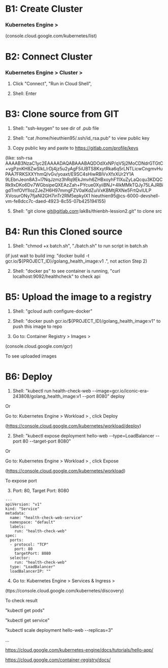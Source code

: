 # B1: Create Cluster
### Kubernetes Engine >
(console.cloud.google.com/kubernetes/list)

# B2: Connect Cluster
### Kubernetes Engine > Cluster >

1. Click "Connect", "Run in Cloud Shell", 

2. Shell: Enter

# B3: Clone source from GIT
1. Shell: "ssh-keygen" to see dir of .pub file

2. Shell: "cat /home/hieuthien95/.ssh/id_rsa.pub" to view public key

3. Copy public key and paste to https://gitlab.com/profile/keys 

(like: ssh-rsa AAAAB3NzaC1yc2EAAAADAQABAAABAQDOdXxNP/qVSj2MoCDNdrGTGtC+vgPznKH8ZwSlkL/rDj4jz5u2yAgF5iUBTS8KxytRka6q5rLNTLicwCngmvHuPAA7FRKSXXYhmQ/vGv/yoaxt/E9SC4sHiwRBlVvXfxXUr2Y1A
9LEbnJeon8A3+l7NqJzmz3hRq9EkJmvh6ZHBxoyhF11XuZyLaQcqu3KDQCRk9xDKo6Dv7WGbsipeQXEAzZah+PYcue0XyiiBNJ+4IkMMkTQJy75LAJRBigdTmfOVf1IozZJeZH6H97mmgFZV0aIKdZuiVxKBMtjRXNe5FrtQvIULP
XVosurONy7fjaNI2GH7inTr2RM5epkyIX1 hieuthien95@cs-6000-devshell-vm-fe8dcc7c-daed-4923-8c55-07b425194155)

5. Shell: "git clone git@gitlab.com:lak8s/thienbh-lession2.git" to clone src

# B4: Run this Cloned source
1. Shell: "chmod +x batch.sh", "./batch.sh" to run script in batch.sh

(if just wait to build img: "docker build -t gcr.io/${PROJECT_ID}/golang_health_image:v1 .", not action Step 2)

2. Shell: "docker ps" to see container is running, "curl localhost:9092/healthcheck" to check api

# B5: Upload the image to a registry
1. Shell: "gcloud auth configure-docker"

2. Shell: "docker push gcr.io/${PROJECT_ID}/golang_health_image:v1" to push this image to repo

3. Go to: Container Registry > Images > 

(console.cloud.google.com/gcr)

To see uploaded images

# B6: Deploy

1. Shell: "kubectl run health-check-web --image=gcr.io/iconic-era-243808/golang_health_image:v1 --port 8080" deploy

Or

Go to: Kubernetes Engine > Workload > , click Deploy

(https://console.cloud.google.com/kubernetes/workload/deploy)

2. Shell: "kubectl expose deployment hello-web --type=LoadBalancer --port 80 --target-port 8080"

Or

Go to: Kubernetes Engine > Workload > , click Expose

(https://console.cloud.google.com/kubernetes/workload)

To expose port

3. Port: 80, Target Port: 8080

```
---
apiVersion: "v1"
kind: "Service"
metadata:
  name: "health-check-web-service"
  namespace: "default"
  labels:
    run: "health-check-web"
spec:
  ports:
  - protocol: "TCP"
    port: 80
    targetPort: 8080
  selector:
    run: "health-check-web"
  type: "LoadBalancer"
  loadBalancerIP: ""
```

4. Go to: Kubernetes Engine > Services & Ingress >

(ttps://console.cloud.google.com/kubernetes/discovery)

To check result

"kubectl get pods"

"kubectl get service"

"kubectl scale deployment hello-web --replicas=3"

...



https://cloud.google.com/kubernetes-engine/docs/tutorials/hello-app/

https://cloud.google.com/container-registry/docs/
